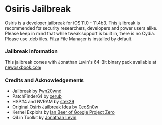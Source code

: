 # Osiris Jailbreak
Osiris is a developer jailbreak for iOS 11.0 - 11.4b3. This jailbreak is recommended for security researchers, developers and power users alike. Please keep in mind that while tweak support is built in, there is no Cydia. Please use .deb files. Filza File Manager is installed by default.

### Jailbreak information
This jailbreak comes with Jonathan Levin's 64-Bit binary pack available at <a href = "http://newosxbook.com/tools/iOSBinaries.html">newosxbook.com</a>

### Credits and Acknowledgements
<ul>
<li>Jailbreak by <a href="https://twitter.com/pwn20wnd">Pwn20wnd</a></li>
<li>PatchFinder64 by <a href="https://twitter.com/xerub">xerub</a></li>
<li>HSP#4 and NVRAM by <a href="https://twitter.com/stek29">stek29</a></li>
<li><a href="https://github.com/GeoSn0w/Osiris-Jailbreak">Original Osiris Jailbreak Idea by</a> <a href="https://twitter.com/FCE365">GeoSn0w</a></li>
<li>Kernel Exploits by <a href="https://twitter.com/i41nbeer">Ian Beer of Google Project Zero</a></li>
<li>QiLin Toolkit by <a href="https://twitter.com/Morpheus______">Jonathan Levin</a></li>
</ul>
